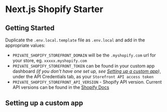 # Next.js Shopify Starter

## Getting Started
Duplicate the `.env.local.template` file as `.env.local` and add in the appropriate values:
- `PRIVATE_SHOPIFY_STOREFRONT_DOMAIN` will be the `.myshopify.com` url for your store, eg. `xxxxx.myshopify.com`
- `PRIVATE_SHOPIFY_STOREFRONT_TOKEN` can be found in your custom app dashboard _(if you don't have one set up, see [Setting up a custom app](#setting-up-a-custom-app))_, under the API Credentials tab, as your `Storefront API access token`
- `PRIVATE_SHOPIFY_STOREFRONT_API_VERSION` - Shopify API version. Current API versions can be found in the [Shopify Docs](https://shopify.dev/api/usage/versioning)

## Setting up a custom app
